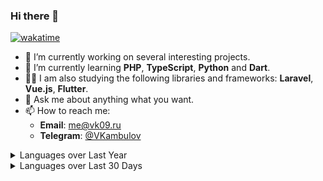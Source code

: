 ### Hi there 👋

[![wakatime](https://wakatime.com/badge/user/b5357371-94d4-488b-a127-99eb51cf08c7.svg)](https://wakatime.com/@b5357371-94d4-488b-a127-99eb51cf08c7)

- 🔭 I’m currently working on several interesting projects.
- 🌱 I’m currently learning **PHP**, **TypeScript**, **Python** and **Dart**.
- 👨‍💻 I am also studying the following libraries and frameworks: **Laravel**, **Vue.js**, **Flutter**.
- 💬 Ask me about anything what you want.
- 📫 How to reach me:
  - **Email**: me@vk09.ru
  - **Telegram**: [@VKambulov](https://t.me/vkambulov)

<details>
  <summary>Languages over Last Year</summary>
  <a href="https://wakatime.com/@VKambulov"><img src="https://wakatime.com/share/@VKambulov/806a8c06-416b-4c7e-b83f-4f6d396d28cd.png" /></a>
</details>
<details>
  <summary>Languages over Last 30 Days</summary>
  <a href="https://wakatime.com/@VKambulov"><img src="https://wakatime.com/share/@VKambulov/95898244-0415-4407-b069-e7a0ab9ac659.png" /></a>
</details>
